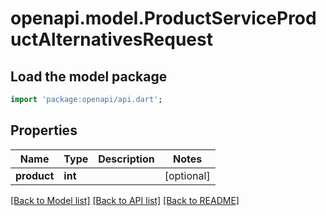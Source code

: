 # openapi.model.ProductServiceProductAlternativesRequest

## Load the model package
```dart
import 'package:openapi/api.dart';
```

## Properties
Name | Type | Description | Notes
------------ | ------------- | ------------- | -------------
**product** | **int** |  | [optional] 

[[Back to Model list]](../README.md#documentation-for-models) [[Back to API list]](../README.md#documentation-for-api-endpoints) [[Back to README]](../README.md)



